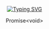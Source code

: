 <div align=center>
  
  [![Typing SVG](https://readme-typing-svg.demolab.com?font=Noto+Sans+Japanese&weight=800&size=24&duration=3000&pause=500&color=F7E915&center=true&vCenter=true&width=500&lines=XTASHIII+%E3%82%BF%E3%82%B7)](https://git.io/typing-svg)
  <p>Promise&lt;void&gt;</p>
</div>

<br>
